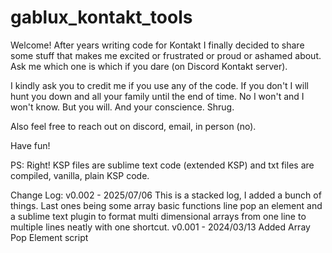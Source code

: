 # gablux_kontakt_tools

Welcome! After years writing code for Kontakt I finally decided to share some stuff that 
makes me excited or frustrated or proud or ashamed about. Ask me which one is which if you dare (on Discord Kontakt server).

I kindly ask you to credit me if you use any of the code. If you don't I will hunt you down
and all your family until the end of time. No I won't and I won't know. But you will. And your conscience. Shrug.

Also feel free to reach out on discord, email, in person (no).

Have fun!

PS: Right! KSP files are sublime text code (extended KSP) and txt files are compiled, vanilla, plain KSP code.


Change Log:
    v0.002 - 2025/07/06
        This is a stacked log, I added a bunch of things. Last ones being some array basic functions line pop an element
        and a sublime text plugin to format multi dimensional arrays from one line to multiple lines neatly with one shortcut.
    v0.001 - 2024/03/13
        Added Array Pop Element script

